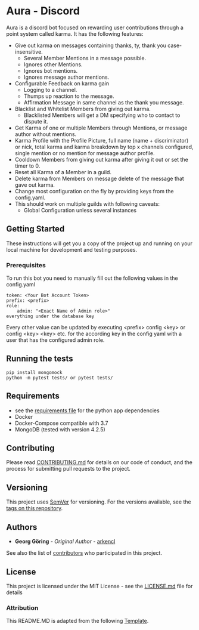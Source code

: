 #  Aura - Discord

Aura is a discord bot focused on rewarding user contributions through
a point system called karma. It has the following features:

* Give out karma on messages containing thanks, ty, thank you case-insensitive.
    * Several Member Mentions in a message possible.
    * Ignores other Mentions.
    * Ignores bot mentions.
    * Ignores message author mentions.
* Configurable Feedback on karma gain
    - Logging to a channel.
    - Thumps up reaction to the message.
    - Affirmation Message in same channel as the thank you message.
* Blacklist and Whitelist Members from giving out karma.
    * Blacklisted Members will get a DM specifying who to contact to dispute it.
* Get Karma of one or multiple Members through Mentions, or message author without mentions.
* Karma Profile with the Profile Picture, full name (name + discriminator) or nick,
total karma and karma breakdown by top x channels configured, single mention or no mention for message author profile.
* Cooldown Members from giving out karma after giving it out or set the timer to 0.
* Reset all Karma of a Member in a guild.
* Delete karma from Members on message delete of the message that gave out karma.
* Change most configuration on the fly by providing keys from the config.yaml.
* This should work on multiple guilds with following caveats:
   * Global Configuration unless several instances

## Getting Started

These instructions will get you a copy of the project up and running on your local machine for development and testing purposes.

### Prerequisites

To run this bot you need to manually fill out the following values in the config.yaml

```
token: <Your Bot Account Token>
prefix: <prefix>
role:
    admin: "<Exact Name of Admin role>"
everything under the database key
```

Every other value can be updated by executing \<prefix>
config \<key> or config \<key> \<key> etc. for the
according key in the config yaml with a user that has the configured admin role.

## Running the tests

```
pip install mongomock
python -m pytest tests/ or pytest tests/
```

## Requirements

* see the [requirements file](requirements.txt) for the python app dependencies
* Docker
* Docker-Compose compatible with 3.7
* MongoDB (tested with version 4.2.5)


## Contributing

Please read [CONTRIBUTING.md](https://gist.github.com/PurpleBooth/b24679402957c63ec426) for details on our code of conduct, and the process for submitting pull requests to the project.

## Versioning

This project uses [SemVer](http://semver.org/) for versioning. For the versions available, see the [tags on this repository](https://github.com/arkencl/aura/tags/). 

## Authors

* **Georg Göring** - *Original Author* - [arkencl](https://github.com/arkencl)

See also the list of [contributors](https://github.com/arkencl/aura/graphs/contributors) who participated in this project.

## License

This project is licensed under the MIT License - see the [LICENSE.md](LICENSE.md) file for details

### Attribution

This README.MD is adapted from the following [Template][template].

[template]: https://gist.github.com/PurpleBooth/109311bb0361f32d87a2
